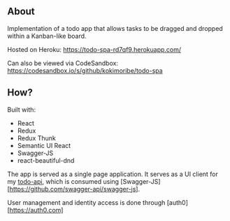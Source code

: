 ## About
Implementation of a todo app that allows tasks to be dragged and dropped within a Kanban-like board.

Hosted on Heroku: https://todo-spa-rd7qf9.herokuapp.com/

Can also be viewed via CodeSandbox: https://codesandbox.io/s/github/kokimoribe/todo-spa


## How?
Built with:
* React
* Redux
* Redux Thunk
* Semantic UI React
* Swagger-JS
* react-beautiful-dnd

The app is served as a single page application. It serves as a UI client for my [todo-api](https://gitlab.com/koki.moribe/todo-api), which is consumed using [Swagger-JS][https://github.com/swagger-api/swagger-js].

User management and identity access is done through [auth0][https://auth0.com]
